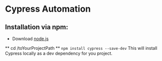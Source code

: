 # Cypress Automation

## Installation via npm:

* Download [node.js](http://nodejs.org/en/download/)

** cd /toYourProjectPath **
`npm install cypress --save-dev`
This will install Cypress locally as a dev dependency for you project.
